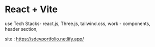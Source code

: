 # React + Vite

use Tech Stacks- react.js, Three.js, tailwind.css, 
work - components, header section, 

site : https://sdevportfolio.netlify.app/
